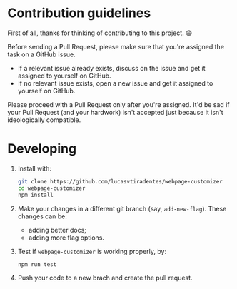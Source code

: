 # Contribution guidelines

First of all, thanks for thinking of contributing to this project. :smile:

Before sending a Pull Request, please make sure that you're assigned the task on a GitHub issue.

- If a relevant issue already exists, discuss on the issue and get it assigned to yourself on GitHub.
- If no relevant issue exists, open a new issue and get it assigned to yourself on GitHub.

Please proceed with a Pull Request only after you're assigned. It'd be sad if your Pull Request (and your hardwork) isn't accepted just because it isn't ideologically compatible.

# Developing

1. Install with:

   ```sh
   git clone https://github.com/lucasvtiradentes/webpage-customizer
   cd webpage-customizer
   npm install
   ```

2. Make your changes in a different git branch (say, `add-new-flag`). These changes can be:

   - adding better docs;
   - adding more flag options.

3. Test if `webpage-customizer` is working properly, by:

   ```sh
   npm run test
   ```

4. Push your code to a new brach and create the pull request.
